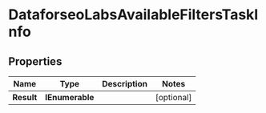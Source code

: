 # DataforseoLabsAvailableFiltersTaskInfo


## Properties

| Name | Type | Description | Notes |
|------------ | ------------- | ------------- | -------------|
**Result** | **IEnumerable<DataforseoLabsAvailableFiltersResultInfo>** |  |[optional]|